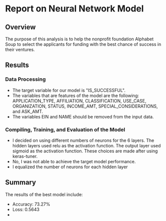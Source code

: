 # Report on Neural Network Model

## Overview
The purpose of this analysis is to help the nonprofit foundation Alphabet Soup to select the applicants for funding with the best chance of success in their ventures. 
## Results
### Data Processing
* The target variable for our model is "IS_SUCCESSFUL".
* The variables that are features of the model are the following: APPLICATION_TYPE, AFFILIATION, CLASSIFICATION, USE_CASE, ORGANIZATION, STATUS, INCOME_AMT, SPECIAL_CONSIDERATIONS, and ASK_AMT.
* The variables EIN and NAME should be removed from the input data.
### Compiling, Training, and Evaluation of the Model
* I decided on using different numbers of neurons for the 6 layers. The hidden layers used relu as the activation function. The output layer used sigmoid as the activation function. These choices are made after using keras-tuner.
* No, I was not able to achieve the target model performance.
* I equalized the number of neurons for each hidden layer
## Summary
The results of the best model include:
* Accuracy: 73.27%
* Loss: 0.5643
* 

